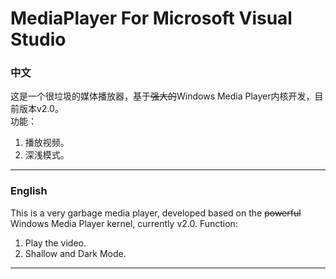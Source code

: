 # MediaPlayer For Microsoft Visual Studio
### 中文  
这是一个很垃圾的媒体播放器，基于~~强大的~~Windows Media Player内核开发，目前版本v2.0。  
功能：  
1. 播放视频。
2. 深浅模式。
---
### English
This is a very garbage media player, developed based on the ~~powerful~~ Windows Media Player kernel, currently v2.0.
Function:  
1. Play the video.
2. Shallow and Dark Mode.
---
